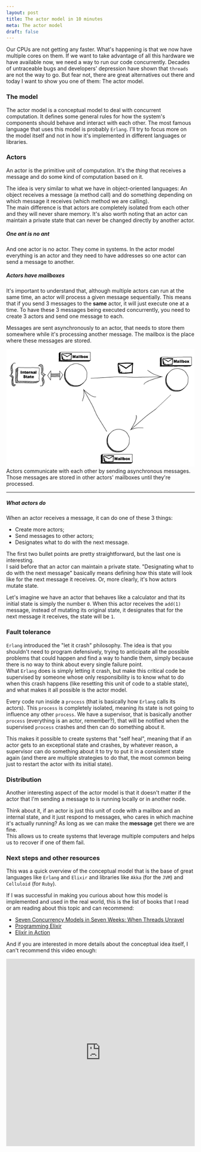 ```yaml
---
layout: post
title: The actor model in 10 minutes
meta: The actor model
draft: false
---
```


Our CPUs are not getting any faster. What's happening is that we now have multiple cores on them.
If we want to take advantage of all this hardware we have available now, we need a way to run our code concurrently. 
Decades of untraceable bugs and developers' depression have shown that `threads` are not the way to go. But fear not,
there are great alternatives out there and today I want to show you one of them: The actor model.

### The model

The actor model is a conceptual model to deal with concurrent computation. It defines some general rules for how 
the system's components should behave and interact with each other. The most famous language that uses this model is
probably `Erlang`. I'll try to focus more on the model itself and not in how it's implemented in different languages or libraries.

### Actors

An actor is the primitive unit of computation. It's the *thing* that receives a message and do some kind of computation based on it.  

The idea is very similar to what we have in object-oriented languages: An object receives a message (a method call) and do something depending
on which message it receives (which method we are calling).  
The main difference is that actors are completely isolated from each other and they will never share memory. It's also worth noting
that an actor can maintain a private state that can never be changed directly by another actor.

##### One ant is no ant

And one actor is no actor. They come in systems. In the actor model everything is an actor and they need to have addresses so one actor
can send a message to another.

##### Actors have mailboxes

It's important to understand that, although multiple actors can run at the same time, an actor will process a given message sequentially.
This means that if you send 3 messages to the **same** actor, it will just execute one at a time. To have these 3 messages being executed concurrently,
you need to create 3 actors and send one message to each.

Messages are sent asynchronously to an actor, that needs to store them somewhere while it's processing another message. The mailbox is the place
where these messages are stored.

<img src="/assets/images/actors.png">
<div class="image-description">
  Actors communicate with each other by sending asynchronous messages. Those messages are stored in other actors' mailboxes until they're processed.
</div>
<hr />

##### What actors do

When an actor receives a message, it can do one of these 3 things:

* Create more actors;
* Send messages to other actors;
* Designates what to do with the next message.

The first two bullet points are pretty straightforward, but the last one is interesting.  
I said before that an actor can maintain a private state. "Designating what to do with the next message" basically means defining how this state will look like
for the next message it receives. Or, more clearly, it's how actors mutate state.

Let's imagine we have an actor that behaves like a calculator and that its initial state is simply the number `0`. When this actor receives the `add(1)` message, instead of mutating its original state,
it designates that for the next message it receives, the state will be `1`.

### Fault tolerance

`Erlang` introduced the "let it crash" philosophy. The idea is that you shouldn't need to program defensively, trying to anticipate all the possible problems
that could happen and find a way to handle them, simply because there is no way to think about every single failure point.  
What `Erlang` does is simply letting it crash, but make this critical code be supervised by someone whose only responsibility is to know what to do when this crash happens
(like resetting this unit of code to a stable state), and what makes it all possible is the actor model.

Every code run inside a `process` (that is basically how `Erlang` calls its actors). This `process` is completely isolated, meaning its state is not going to influence any
other `process`. We have a supervisor, that is basically another `process` (everything is an actor, remember?), that will be notified when the supervised `process` crashes and then
can do something about it.

This makes it possible to create systems that "self heal", meaning that if an actor gets to an exceptional state and crashes, by whatever reason, a supervisor can
do something about it to try to put it in a consistent state again (and there are multiple strategies to do that, the most common being just to restart the actor with its initial state).

### Distribution

Another interesting aspect of the actor model is that it doesn't matter if the actor that I'm sending a message to is running locally or
in another node.

Think about it, if an actor is just this unit of code with a mailbox and an internal state, and it just respond to messages, who cares in which
machine it's actually running? As long as we can make the **message** get there we are fine.  
This allows us to create systems that leverage multiple computers and helps us to recover if one of them fail.

### Next steps and other resources

This was a quick overview of the conceptual model that is the base of great languages like `Erlang` and `Elixir` and libraries
like `Akka` (for the `JVM`) and `Celluloid` (for `Ruby`).

If I was successful in making you curious about how this model is implemented and used in the real world,
this is the list of books that I read or am reading about this topic and can recommend:

* [Seven Concurrency Models in Seven Weeks: When Threads Unravel](https://pragprog.com/book/pb7con/seven-concurrency-models-in-seven-weeks)
* [Programming Elixir](https://pragprog.com/book/elixir/programming-elixir)
* [Elixir in Action](http://www.manning.com/juric/)

And if you are interested in more details about the conceptual idea itself, I can't recommend this video enough:

<iframe width="100%" height="500" src="https://www.youtube.com/embed/7erJ1DV_Tlo" frameborder="0" allowfullscreen></iframe>
